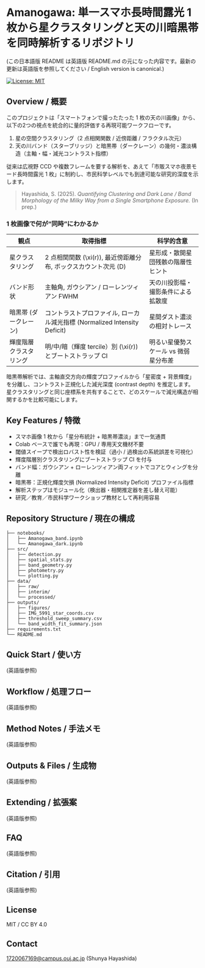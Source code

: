 # Amanogawa: 単一スマホ長時間露光 1 枚から星クラスタリングと天の川暗黒帯を同時解析するリポジトリ

(この日本語版 README は英語版 README.md の元になった内容です。最新の更新は英語版を参照してください / English version is canonical.)

<!-- 以下、以前の日本語混在 README 内容を保持 -->

[![License: MIT](https://img.shields.io/badge/License-MIT-green.svg)](#license)

## Overview / 概要
このプロジェクトは「スマートフォンで撮ったたった 1 枚の天の川画像」から、以下の2つの視点を統合的に量的評価する再現可能ワークフローです。

1. 星の空間クラスタリング（2 点相関関数 / 近傍距離 / フラクタル次元）
2. 天の川バンド（スターブリッジ）と暗黒帯（ダークレーン）の幾何・濃淡構造（主軸・幅・減光コントラスト指標）

従来は広視野 CCD や複数フレームを要する解析を、あえて「市販スマホ夜景モード長時間露光 1 枚」に制約し、市民科学レベルでも到達可能な研究的深度を示します。

> Hayashida, S. (2025). *Quantifying Clustering and Dark Lane / Band Morphology of the Milky Way from a Single Smartphone Exposure.* (In prep.)

### 1 枚画像で何が“同時”にわかるか
| 観点 | 取得指標 | 科学的含意 |
|------|----------|-------------|
| 星クラスタリング | 2 点相関関数 \(\xi(r)\), 最近傍距離分布, ボックスカウント次元 \(D\) | 星形成・散開星団残骸の階層性ヒント |
| バンド形状 | 主軸角, ガウシアン / ローレンツィアン FWHM | 天の川投影幅・撮影条件による拡散度 |
| 暗黒帯 (ダークレーン) | コントラストプロファイル, ローカル減光指標 (Normalized Intensity Deficit) | 星間ダスト濃淡の相対トレース |
| 輝度階層クラスタリング | 明/中/暗（輝度 tercile）別 \(\xi(r)\) とブートストラップ CI | 明るい星優勢スケール vs 微弱星分布差 |

暗黒帯解析では、主軸直交方向の輝度プロファイルから「星密度 + 背景輝度」を分離し、コントラスト正規化した減光深度 (contrast depth) を推定します。星クラスタリングと同じ座標系を共有することで、どのスケールで減光構造が相関するかを比較可能にします。

## Key Features / 特徴
- スマホ画像 1 枚から「星分布統計 + 暗黒帯濃淡」まで一気通貫
- Colab ベースで誰でも再現：GPU / 専用天文機材不要
- 閾値スイープで検出ロバスト性を検証（過小 / 過検出の系統誤差を可視化）
- 輝度階層別クラスタリングにブートストラップ CI を付与
- バンド幅：ガウシアン + ローレンツィアン両フィットでコアとウィングを分離
- 暗黒帯：正規化輝度欠損 (Normalized Intensity Deficit) プロファイル指標
- 解析ステップはモジュール化（検出器・相関推定器を差し替え可能）
- 研究／教育／市民科学ワークショップ教材として再利用容易

## Repository Structure / 現在の構成
```
├── notebooks/
│   ├── Amanogawa_band.ipynb
│   └── Amanogawa_dark.ipynb
├── src/
│   ├── detection.py
│   ├── spatial_stats.py
│   ├── band_geometry.py
│   ├── photometry.py
│   └── plotting.py
├── data/
│   ├── raw/
│   ├── interim/
│   └── processed/
├── outputs/
│   ├── figures/
│   ├── IMG_5991_star_coords.csv
│   ├── threshold_sweep_summary.csv
│   └── band_width_fit_summary.json
├── requirements.txt
└── README.md
```

## Quick Start / 使い方
(英語版参照)

## Workflow / 処理フロー
(英語版参照)

## Method Notes / 手法メモ
(英語版参照)

## Outputs & Files / 生成物
(英語版参照)

## Extending / 拡張案
(英語版参照)

## FAQ
(英語版参照)

## Citation / 引用
(英語版参照)

## License
MIT / CC BY 4.0

## Contact
1720067169@campus.ouj.ac.jp (Shunya Hayashida)
